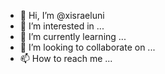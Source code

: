 - 👋 Hi, I’m @xisraeluni
- 👀 I’m interested in ...
- 🌱 I’m currently learning ...
- 💞️ I’m looking to collaborate on ...
- 📫 How to reach me ...

<!---
xisraeluni/xisraeluni is a ✨ special ✨ repository because its `README.md` (this file) appears on your GitHub profile.
You can click the Preview link to take a look at your changes.
--->

